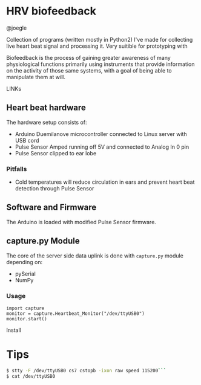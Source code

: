 # HRV biofeedback
@joegle

Collection of programs (written mostly in Python2) I've made for collecting live heart beat signal and processing it. Very suitible for prototyping with

Biofeedback is the process of gaining greater awareness of many physiological functions primarily using instruments that provide information on the activity of those same systems, with a goal of being able to manipulate them at will.

LINKs

## Heart beat hardware
The hardware setup consists of:

* Arduino Duemilanove microcontroller connected to Linux server with USB cord
* Pulse Sensor Amped running off 5V and connected to Analog In 0 pin
* Pulse Sensor clipped to ear lobe

### Pitfalls

* Cold temperatures will reduce circulation in ears and prevent heart beat detection through Pulse Sensor

## Software and Firmware
The Arduino is loaded with modified Pulse Sensor firmware.

## capture.py Module
The core of the server side data uplink is done with `capture.py` module depending on:

* pySerial
* NumPy

### Usage
```
import capture
monitor = capture.Heartbeat_Monitor("/dev/ttyUSB0")
monitor.start()
```

Install


# Tips
```sh
$ stty -F /dev/ttyUSB0 cs7 cstopb -ixon raw speed 115200```
$ cat /dev/ttyUSB0
```